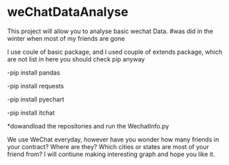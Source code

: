 # weChatDataAnalyse
This project will allow you to analyse basic wechat  Data.      #was did in the winter when most of my friends are gone

I use coule of basic package, and I used couple of extends package, which are not list in here you should check pip anyway

-pip install pandas 

-pip install requests

-pip install pyechart

-pip install itchat


*dowandload the repositories and run the WechatInfo.py


We use WeChat everyday, however have you wonder how many friends in your contract? Where are they? Which cities or states are most of your friend from?
I will contiune making interesting graph and hope you like it.
